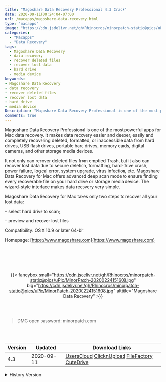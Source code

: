 ```yaml
---
title: "Magoshare Data Recovery Professional 4.3 Crack"
date: 2020-09-11T00:24:04-07:00
url: /macapps/magoshare-data-recovery.html
type: "macapps"
image: "https://cdn.jsdelivr.net/gh/Rhinocros/minorpatch-static@pics/uPic/qWfbIR.png"
categories:
  - "Macapps"
  - "Data Recovery"
tags:
  - Magoshare Data Recovery
  - data recovery
  - recover deleted files
  - recover lost data
  - hard drive
  - media device
keywords:
- Magoshare Data Recovery
- data recovery
- recover deleted files
- recover lost data
- hard drive
- media device
Description: "Magoshare Data Recovery Professional is one of the most powerful apps for Mac data recovery. It makes data recovery easier and deeper, easily and completely recovering deleted, formatted, or inaccessible data from hard drives, USB flash drives, portable hard drives, memory cards, digital cameras, and other storage media devices"
comments: true
---
```


Magoshare Data Recovery Professional is one of the most powerful apps for Mac data recovery. It makes data recovery easier and deeper, easily and completely recovering deleted, formatted, or inaccessible data from hard drives, USB flash drives, portable hard drives, memory cards, digital cameras, and other storage media devices.

It not only can recover deleted files from emptied Trash, but it also can recover lost data due to secure deletion, formatting, hard-drive crash, power failure, logical error, system upgrade, virus infection, etc. Magoshare Data Recovery for Mac offers advanced deep scan mode to ensure finding every recoverable file on your hard drive or storage media device. The wizard-style interface makes data recovery very simple.



Magoshare Data Recovery for Mac takes only two steps to recover all your lost data:



– select hard drive to scan;

– preview and recover lost files



Compatibility: OS X 10.9 or later 64-bit

Homepage: [https://www.magoshare.com](https://www.magoshare.com)

<br/>
<br/>
<script async src="https://pagead2.googlesyndication.com/pagead/js/adsbygoogle.js"></script>
<ins class="adsbygoogle"
     style="display:block; text-align:center;"
     data-ad-layout="in-article"
     data-ad-format="fluid"
     data-ad-client="ca-pub-8746275014476192"
     data-ad-slot="5144997159"></ins>
<script>
     (adsbygoogle = window.adsbygoogle || []).push({});
</script>
<br/>
<br/>


<center>

{{< fancybox small="https://cdn.jsdelivr.net/gh/Rhinocros/minorpatch-static@pics/uPic/MinorPatch-20200224151608.jpg" big="https://cdn.jsdelivr.net/gh/Rhinocros/minorpatch-static@pics/uPic/MinorPatch-20200224151608.jpg" alttitle="Magoshare Data Recovery" >}}

</center>

<br/>
<br/>


> DMG open password: minorpatch.com

<br/>

<br/>
<div id="history_version" class="history_version">

| Version | Updated | Download Links |
| ---- | ---- | ---- |
| 4.3 | 2020-09-11 | [UsersCloud](https://ouo.io/d26v2O)   [ClicknUpload](https://ouo.io/vIRQ96U)   [FileFactory](https://ouo.io/JdqHHM)   [CuteDrive](https://ouo.io/C0IYO8) |
<details>
<summary>History Version</summary>

| Version | Updated | Download Links |
| ---- | ---- | ---- |
| 4.1 | 2020-02-24 | [UsersCloud](https://ouo.io/vQ62qj)   [ClicknUpload](https://ouo.io/L38NjX)   [FileFactory](https://ouo.io/gf08SS)   [CuteDrive](https://ouo.io/XdcwxUC) |
</details>

</div>
